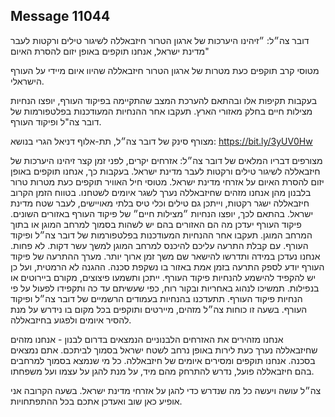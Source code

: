 ## Message 11044

דובר צה״ל: ״זיהינו היערכות של ארגון הטרור חיזבאללה לשיגור טילים ורקטות לעבר מדינת ישראל, אנחנו תוקפים באופן יזום להסרת האיום"

מטוסי קרב תוקפים כעת מטרות של ארגון הטרור חיזבאללה שהיוו איום מיידי על העורף הישראלי. 

בעקבות תקיפות אלו ובהתאם להערכת המצב שהתקיימה בפיקוד העורף, יופצו הנחיות מצילות חיים בחלק מאזורי הארץ. תעקבו אחר ההנחיות המעודכנות בפלטפורמות של דובר צה"ל ופיקוד העורף.

מצורף סינק של דובר צה״ל, תת-אלוף דניאל הגרי בנושא: https://bit.ly/3yUV0Hw

מצורפים דבריו המלאים של דובר צה״ל:
אזרחים יקרים, לפני זמן קצר זיהינו היערכות של חיזבאללה לשיגור טילים ורקטות לעבר מדינת ישראל. בעקבות כך, אנחנו תוקפים באופן יזום להסרת האיום על אזרחי מדינת ישראל. 
מטוסי חיל האוויר תוקפים כעת מטרות טרור בלבנון מהן אנחנו מזהים שחיזבאללה נערך לשגר איומים לשטחנו. 
בטווח הזמן הקרוב חיזבאללה ישגר רקטות, וייתכן גם טילים וכלי טיס בלתי מאויישים, לעבר שטח מדינת ישראל. 
בהתאם לכך, יופצו הנחיות ״מצילות חיים״ של פיקוד העורף באזורים השונים. פיקוד העורף יעדכן מה הם האזורים בהם יש לשהות בסמוך למרחב המוגן או בתוך המרחב המוגן. תעקבו אחר ההנחיות המעודכנות בפלטפורמות של דובר צה״ל ופיקוד העורף. 
עם קבלת התרעה עליכם להיכנס למרחב המוגן למשך עשר דקות. לא פחות. אנחנו נעדכן במידה ותדרשו להישאר שם משך זמן ארוך יותר. 
מערך ההתרעה של פיקוד העורף יודע לספק התרעה בזמן אמת באזור בו נשקפת סכנה. ההגנה לא הרמטית, ועל כן יש להקפיד להישמע להנחיות פיקוד העורף. ייתכן ותשמעו פיצוצים, מקורם ביירוטים או בנפילות. 
תמשיכו לנהוג באחריות ובקור רוח, כפי שעשיתם עד כה ותקפידו לפעול על פי הנחיות פיקוד העורף. 
תתעדכנו בהנחיות בעמודים הרשמיים של דובר צה״ל ופיקוד העורף. 
בשעה זו כוחות צה״ל מזהים, מיירטים ותוקפים בכל מקום בו נידרש על מנת להסיר איומים ולפגוע בחיזבאללה. 

אנחנו מזהירים את האזרחים הלבנוניים הנמצאים בדרום לבנון - אנחנו מזהים שחיזבאללה נערך כעת לירות באופן נרחב לשטח ישראל בסמוך לביתכם. 
אתם נמצאים בסכנה. 
אנחנו תוקפים ומסירים איומים של חיזבאללה. כל מי שנמצא בסמוך למרחבים בהם חיזבאללה פועל, נדרש להתרחק מהם מיד, על מנת להגן על עצמו ועל משפחתו. 

צה״ל עושה ויעשה כל מה שנדרש כדי להגן על אזרחי מדינת ישראל. 
בשעה הקרובה אני אופיע כאן שוב ואעדכן אתכם בכל ההתפתחויות.

